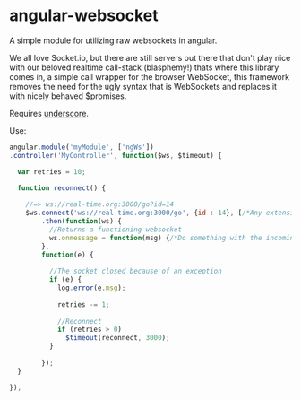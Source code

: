 angular-websocket
=================

A simple module for utilizing raw websockets in angular.


We all love Socket.io, but there are still servers out there that don't play nice with our 
beloved realtime call-stack (blasphemy!) thats where this library comes in, a simple call wrapper
for the browser WebSocket, this framework removes the need for the ugly syntax that is WebSockets
and replaces it with nicely behaved $promises.


Requires [underscore](http://underscorejs.org/).

Use:

```javascript
angular.module('myModule', ['ngWs'])
.controller('MyController', function($ws, $timeout) {

  var retries = 10;

  function reconnect() {
  
    //=> ws://real-time.org:3000/go?id=14
    $ws.connect('ws://real-time.org:3000/go', {id : 14}, [/*Any extensions to be supported*/])
        .then(function(ws) {
          //Returns a functioning websocket
          ws.onmessage = function(msg) {/*Do something with the incoming message*/};
        },
        function(e) {
        
          //The socket closed because of an exception
          if (e) {
            log.error(e.msg);
            
            retries -= 1;
            
            //Reconnect
            if (retries > 0)
              $timeout(reconnect, 3000);
          }
        
        });
  }

});

```
